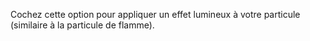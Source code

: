 Cochez cette option pour appliquer un effet lumineux à votre particule (similaire à la particule de flamme).